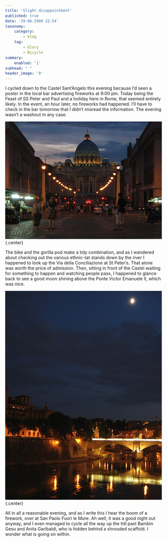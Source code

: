 ```yaml
---
title: 'Slight disappointment'
published: true
date: '29-06-2009 22:54'
taxonomy:
    category:
        - blog
    tag:
        - Glory
        - Bicycle
summary:
    enabled: '1'
subhead: " "
header_image: '0'
---
```


I cycled down to the Castel Sant’Angelo this evening because I’d seen a poster in the local bar advertising fireworks at 9:00 pm. Today being the Feast of SS Peter and Paul and a holiday here in Rome, that seemed entirely likely. In the event, an hour later, no fireworks had happened. I’ll have to check in the bar tomorrow that I didn’t misread the information. The evening wasn’t a washout in any case.

![St Peter's Rome at dusk, looking up the Via della Conciliazione](img-5230.jpg){.center}

The bike and the gorilla pod make a tidy combination, and as I wandered about checking out the various ethnic-tat stands down by the river I happened to look up the Via della Conciliazione at St Peter’s. That alone was worth the price of admission. Then, sitting in front of the Castel waiting for something to happen and watching people pass, I happened to glance back to see a good moon shining above the Ponte Victor Emanuele II, which was nice.

![Fullish moon shing over Rome at night with the lights of the Ponte Vittorio Emanuele II reflected in the Tiber](img-5232.jpg){.center}

All in all a reasonable evening, and as I write this I hear the boom of a firework, over at San Paolo Fuori le Mure. Ah well, it was a good night out anyway, and I even managed to cycle all the way up the hill past Bambin Gesu and Anita Garibaldi, who is hidden behind a shrouded scaffold. I wonder what is going on within.


